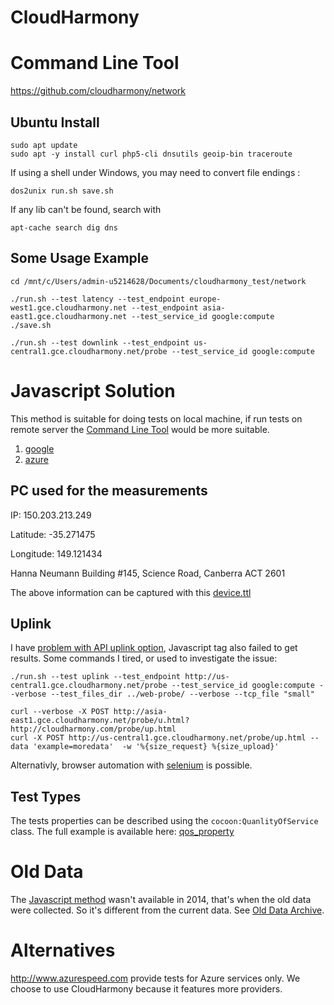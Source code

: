 # CloudHarmony
# Command Line Tool
https://github.com/cloudharmony/network

## Ubuntu Install

    sudo apt update
    sudo apt -y install curl php5-cli dnsutils geoip-bin traceroute

If using a shell under Windows, you may need to convert file endings :

    dos2unix run.sh save.sh

If any lib can't be found, search with

    apt-cache search dig dns

## Some Usage Example

    cd /mnt/c/Users/admin-u5214628/Documents/cloudharmony_test/network

    ./run.sh --test latency --test_endpoint europe-west1.gce.cloudharmony.net --test_endpoint asia-east1.gce.cloudharmony.net --test_service_id google:compute
    ./save.sh

    ./run.sh --test downlink --test_endpoint us-central1.gce.cloudharmony.net/probe --test_service_id google:compute 

# Javascript Solution
This method is suitable for doing tests on local machine, if run tests on remote server the [Command Line Tool](#command-line-tool) would be more suitable.
1. [google](google/)
2. [azure](azure/)

## PC used for the measurements
IP: 150.203.213.249

Latitude: -35.271475

Longitude: 149.121434

Hanna Neumann Building #145, Science Road, Canberra ACT 2601

The above information can be captured with this [device.ttl](../sparql-generate/result/device.ttl)

## Uplink
I have [problem with API uplink option](https://github.com/cloudharmony/network/issues/1),
Javascript tag also failed to get results. Some commands I tired, or used to investigate the issue:

    ./run.sh --test uplink --test_endpoint http://us-central1.gce.cloudharmony.net/probe --test_service_id google:compute --verbose --test_files_dir ../web-probe/ --verbose --tcp_file "small"

    curl --verbose -X POST http://asia-east1.gce.cloudharmony.net/probe/u.html?http://cloudharmony.com/probe/up.html
    curl -X POST http://us-central1.gce.cloudharmony.net/probe/up.html --data 'example=moredata'  -w '%{size_request} %{size_upload}'

Alternativly, browser automation with [selenium](selenium/) is possible.

## Test Types
The tests properties can be described using the `cocoon:QuanlityOfService` class.
The full example is available here: [qos_property](../sparql-generate/result/qos_property.ttl)

# Old Data
The [Javascript method](#javascript-solution) wasn't available in 2014, that's when the old data were collected.
So it's different from the current data.
See [Old Data Archive](old_data_archive/).

# Alternatives
http://www.azurespeed.com provide tests for Azure services only.
We choose to use CloudHarmony because it features more providers.

